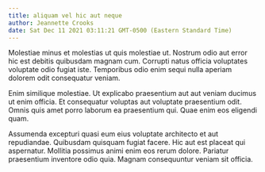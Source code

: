 ```yaml
---
title: aliquam vel hic aut neque
author: Jeannette Crooks
date: Sat Dec 11 2021 03:11:21 GMT-0500 (Eastern Standard Time)
---
```

Molestiae minus et molestias ut quis molestiae ut. Nostrum odio aut error hic est debitis quibusdam magnam cum. Corrupti natus officia voluptates voluptate odio fugiat iste. Temporibus odio enim sequi nulla aperiam dolorem odit consequatur veniam.

 Enim similique molestiae. Ut explicabo praesentium aut aut veniam ducimus ut enim officia. Et consequatur voluptas aut voluptate praesentium odit. Omnis quis amet porro laborum ea praesentium qui. Quae enim eos eligendi quam.

 Assumenda excepturi quasi eum eius voluptate architecto et aut repudiandae. Quibusdam quisquam fugiat facere. Hic aut est placeat qui aspernatur. Mollitia possimus animi enim eos rerum dolore. Pariatur praesentium inventore odio quia. Magnam consequuntur veniam sit officia.